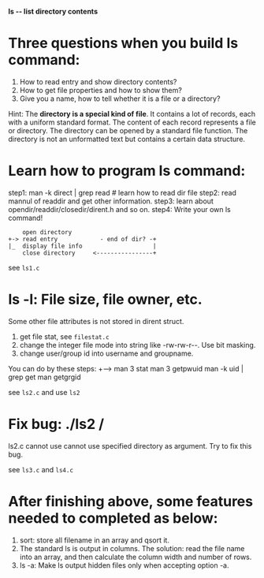 **ls -- list directory contents**

# Three questions when you build ls command:

1. How to read entry and show directory contents?
2. How to get file properties and how to show them?
3. Give you a name, how to tell whether it is a file or a directory? 

Hint: The **directory is a special kind of file**. It contains a lot of 
records, each with a uniform standard format. The content of 
each record represents a file or directory. The directory can 
be opened by a standard file function. The directory is not 
an unformatted text but contains a certain data structure.

# Learn how to program ls command:

step1: man -k direct | grep read  # learn how to read dir file
step2: read mannul of readdir and get other information.
step3: learn about opendir/readdir/closedir/dirent.h and so on.
step4: Write your own ls command!

~~~
    open directory
+-> read entry            - end of dir? -+
|_  display file info                    |
    close directory     <----------------+
~~~

see `ls1.c`

# ls -l: File size, file owner, etc.

Some other file attributes is not stored in dirent struct.

1. get file stat, see `filestat.c`
2. change the integer file mode into string like -rw-rw-r--. Use bit masking.
3. change user/group id into username and groupname.

You can do by these steps:
+--> man 3 stat
     man 3 getpwuid
     man -k uid | grep get
     man getgrgid

see `ls2.c` and use `ls2`

# Fix bug: ./ls2 /

ls2.c cannot use cannot use specified directory as argument. Try to fix this bug.

see `ls3.c` and `ls4.c`

# After finishing above, some features needed to completed as below:

1. sort: store all filename in an array and qsort it.
2. The standard ls is output in columns. The solution: read the file name into an array, and then calculate the column width and number of rows.
3. ls -a: Make ls output hidden files only when accepting option -a.
